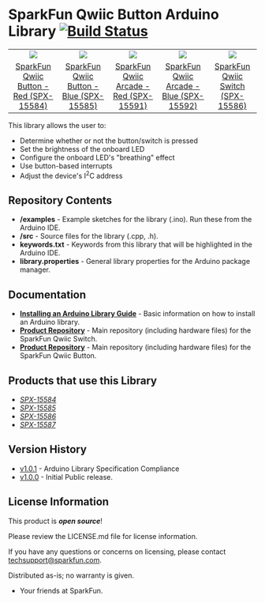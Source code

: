 SparkFun Qwiic Button Arduino Library [![Build Status](https://travis-ci.org/sparkfun/SparkFun_Qwiic_Button_Arduino_Library.svg?branch=master)](https://travis-ci.org/sparkfun/SparkFun_Qwiic_Button_Arduino_Library)
========================================
<table class="table table-hover table-striped table-bordered">
  <tr align="center">
   <td><a href="https://www.sparkfun.com/products/15584"><img src="https://cdn.sparkfun.com//assets/parts/1/4/1/9/0/15584-Qwiic_Button_-_Red-01.jpg"></a></td>
   <td><a href="https://www.sparkfun.com/products/15585"><img src="https://cdn.sparkfun.com//assets/parts/1/4/1/9/1/15585-Qwiic_Button_-_Blue-02.jpg"></a></td>
   <td><a href="https://www.sparkfun.com/products/15591"><img src="https://cdn.sparkfun.com//assets/parts/1/4/1/9/8/15591-Qwiic_Arcade_-_Red-01.jpg"></a></td>
   <td><a href="https://www.sparkfun.com/products/15592"><img src="https://cdn.sparkfun.com//assets/parts/1/4/1/9/9/15592-Qwiic_Arcade_-_Blue-01.jpg"></a></td>
   <td><a href="https://www.sparkfun.com/products/15586"><img src="https://cdn.sparkfun.com//assets/parts/1/4/1/9/2/15586-Qwiic_Switch__without_microswitch_-01.jpg"></a></td>
  </tr>
  <tr align="center">
    <td><a href="https://www.sparkfun.com/products/15584">SparkFun Qwiic Button - Red (SPX-15584)</a></td>
    <td><a href="https://www.sparkfun.com/products/15585">SparkFun Qwiic Button - Blue (SPX-15585)</a></td>
    <td><a href="https://www.sparkfun.com/products/15591">SparkFun Qwiic Arcade - Red (SPX-15591)</a></td>
    <td><a href="https://www.sparkfun.com/products/15592">SparkFun Qwiic Arcade - Blue (SPX-15592)</a></td>
    <td><a href="https://www.sparkfun.com/products/15586">SparkFun Qwiic Switch (SPX-15586)</a></td>
  </tr>
</table>


This library allows the user to:

* Determine whether or not the button/switch is pressed 
* Set the brightness of the onboard LED
* Configure the onboard LED's "breathing" effect
* Use button-based interrupts
* Adjust the device's I<sup>2</sup>C address


Repository Contents
-------------------

* **/examples** - Example sketches for the library (.ino). Run these from the Arduino IDE. 
* **/src** - Source files for the library (.cpp, .h).
* **keywords.txt** - Keywords from this library that will be highlighted in the Arduino IDE. 
* **library.properties** - General library properties for the Arduino package manager. 

Documentation
--------------

* **[Installing an Arduino Library Guide](https://learn.sparkfun.com/tutorials/installing-an-arduino-library)** - Basic information on how to install an Arduino library.
* **[Product Repository](https://www.youtube.com/watch?v=dQw4w9WgXcQ)** - Main repository (including hardware files) for the SparkFun Qwiic Switch.
* **[Product Repository](https://www.youtube.com/watch?v=dQw4w9WgXcQ)** - Main repository (including hardware files) for the SparkFun Qwiic Button.

Products that use this Library 
---------------------------------

* [*SPX-15584*](https://www.sparkfun.com/products/15584)
* [*SPX-15585*](https://www.sparkfun.com/products/15585)
* [*SPX-15586*](https://www.sparkfun.com/products/15586)
* [*SPX-15587*](https://www.sparkfun.com/products/15587)

Version History
---------------

* [v1.0.1](https://github.com/sparkfun/SparkFun_Qwiic_Button_Arduino_Library/releases/tag/v1.0.1) - Arduino Library Specification Compliance
* [v1.0.0](https://github.com/sparkfun/SparkFun_Qwiic_Button_Arduino_Library/releases/tag/v1.0.0) - Initial Public release.

License Information
-------------------

This product is _**open source**_! 

Please review the LICENSE.md file for license information. 

If you have any questions or concerns on licensing, please contact techsupport@sparkfun.com.

Distributed as-is; no warranty is given.

- Your friends at SparkFun.
